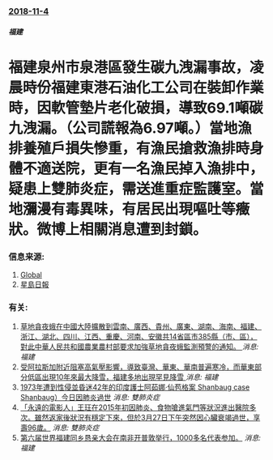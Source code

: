 ### [2018-11-4](/news/2018/11/4/index.md)

##### 福建
# 福建泉州市泉港區發生碳九洩漏事故，凌晨時份福建東港石油化工公司在裝卸作業時，因軟管墊片老化破損，導致69.1噸碳九洩漏。（公司謊報為6.97噸。）當地漁排養殖戶損失慘重，有漁民搶救漁排時身體不適送院，更有一名漁民掉入漁排中，疑患上雙肺炎症，需送進重症監護室。當地瀰漫有毒異味，有居民出現嘔吐等癥狀。微博上相關消息遭到封鎖。 




### 信息来源:

1. [Global](http://www.globaltimes.cn/content/1128922.shtml)
2. [星島日報](http://www.stheadline.com/inews-content.php?cat=e&nid=249229)

### 有关:

1. [草地貪夜蛾在中國大陸擴散到雲南、廣西、貴州、廣東、湖南、海南、福建、浙江、湖北、四川、江西、重慶、河南、安徽共14省區市385縣（市、區），對此中華人民共和國農業農村部要求加強草地貪夜蛾監測預警的通知。 ](/zh/news/2019/05/19/草地貪夜蛾在中國大陸擴散到雲南-廣西-貴州-廣東-湖南-海南-福建-浙江-湖北-四川-江西-重慶-河南-安徽共14省區市.md) _消息: 福建_
2. [受阿拉斯加附近阻塞高氣壓影響，導致臺灣、華東、華南普遍寒冷，而華東部分低區出現10年來最大降雪，福建多地出現罕見降雪 ](/zh/news/2018/02/5/受阿拉斯加附近阻塞高氣壓影響-導致臺灣-華東-華南普遍寒冷-而華東部分低區出現10年來最大降雪-福建多地出現罕見降雪.md) _消息: 福建_
3. [1973年遭到性侵並昏迷42年的印度護士阿茹娜·仙苞格案 Shanbaug case Shanbaug）今日因肺炎過世](/zh/news/2015/05/18/1973年遭到性侵並昏迷42年的印度護士阿茹娜-仙苞格案-Shanbaug-case-Shanbaug-今日因肺炎過世.md) _消息: 雙肺炎症_
4. [「永遠的電影人」王玨在2015年初因肺炎、食物嗆進氣門等狀況進出醫院多次。雖然返家後狀況有穩定下來，但於3月27日下午突然因心臟衰竭過世，享壽96歲。](/zh/news/2015/03/27/永遠的電影人-王玨在2015年初因肺炎-食物嗆進氣門等狀況進出醫院多次-雖然返家後狀況有穩定下來-但於3月27日下午突.md) _消息: 雙肺炎症_
5. [第六届世界福建同乡恳亲大会在南非开普敦举行，1000多名代表参加。](/zh/news/2009/05/24/第六届世界福建同乡恳亲大会在南非开普敦举行-1000多名代表参加.md) _消息: 福建_
